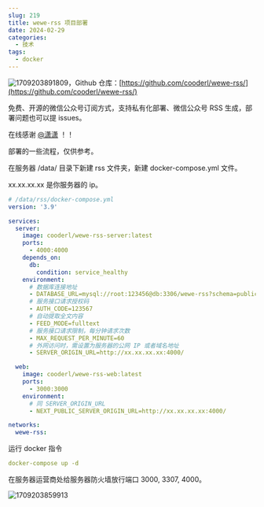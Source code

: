 ```yaml
---
slug: 219
title: wewe-rss 项目部署
date: 2024-02-29
categories: 
  - 技术
tags: 
  - docker
---
```


![1709203891809](https://imgurl.zishu.me/2024/02/1709203891809.webp)，Github 仓库：[https://github.com/cooderl/wewe-rss/](https://github.com/cooderl/wewe-rss/)

免费、开源的微信公众号订阅方式，支持私有化部署、微信公众号 RSS 生成，部署问题也可以提 issues。

在线感谢 [@潇潇](https://github.com/abearxiong) ！！

部署的一些流程，仅供参考。

在服务器 /data/ 目录下新建 rss 文件夹，新建 docker-compose.yml 文件。

xx.xx.xx.xx 是你服务器的 ip。

```yaml
# /data/rss/docker-compose.yml
version: '3.9'

services:
  server:
    image: cooderl/wewe-rss-server:latest
    ports:
      - 4000:4000
    depends_on:
      db:
        condition: service_healthy
    environment:
      # 数据库连接地址
      - DATABASE_URL=mysql://root:123456@db:3306/wewe-rss?schema=public&connect_timeout=30&pool_timeout=30&socket_timeout=30
      # 服务接口请求授权码
      - AUTH_CODE=123567
      # 自动提取全文内容
      - FEED_MODE=fulltext
      # 服务接口请求限制，每分钟请求次数
      - MAX_REQUEST_PER_MINUTE=60
      # 外网访问时，需设置为服务器的公网 IP 或者域名地址
      - SERVER_ORIGIN_URL=http://xx.xx.xx.xx:4000/

  web:
    image: cooderl/wewe-rss-web:latest
    ports:
      - 3000:3000
    environment:
      # 同 SERVER_ORIGIN_URL
      - NEXT_PUBLIC_SERVER_ORIGIN_URL=http://xx.xx.xx.xx:4000/

networks:
  wewe-rss:
```

运行 docker 指令

```yaml
docker-compose up -d
```

在服务器运营商处给服务器防火墙放行端口 3000, 3307, 4000。

![1709203859913](https://imgurl.zishu.me/2024/02/1709203859913.webp)
